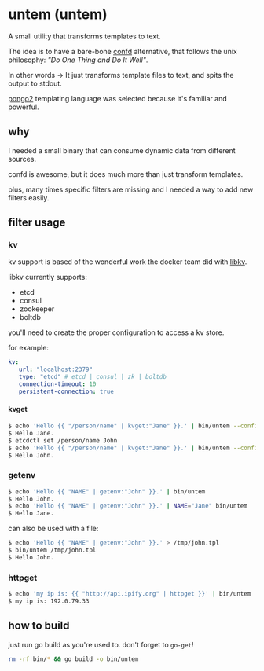 # untem (untem)
A small utility that transforms templates to text.

The idea is to have a bare-bone [confd](http://confd.io) alternative, that follows the unix philosophy: _"Do One Thing and Do It Well"_.

In other words -> It just transforms template files to text, and spits the output to stdout.

[pongo2](https://github.com/flosch/pongo2) templating language was selected because it's familiar and powerful.


## why

I needed a small binary that can consume dynamic data from different sources.

confd is awesome, but it does much more than just transform templates.

plus, many times specific filters are missing and I needed a way to add new filters easily.

## filter usage

### kv

kv support is based of the wonderful work the docker team did with [libkv](https://github.com/docker/libkv).

libkv currently supports:
* etcd
* consul
* zookeeper
* boltdb

you'll need to create the proper configuration to access a kv store.

for example:
```yaml
kv:
   url: "localhost:2379"
   type: "etcd" # etcd | consul | zk | boltdb
   connection-timeout: 10
   persistent-connection: true
```

#### kvget

```bash
$ echo 'Hello {{ "/person/name" | kvget:"Jane" }}.' | bin/untem --config examples/untem.yml
$ Hello Jane.
$ etcdctl set /person/name John
$ echo 'Hello {{ "/person/name" | kvget:"Jane" }}.' | bin/untem --config examples/untem.yml
$ Hello John.
```

### getenv
```bash
$ echo 'Hello {{ "NAME" | getenv:"John" }}.' | bin/untem
$ Hello John.
$ echo 'Hello {{ "NAME" | getenv:"John" }}.' | NAME="Jane" bin/untem
$ Hello Jane.
```

can also be used with a file:

```bash
$ echo 'Hello {{ "NAME" | getenv:"John" }}.' > /tmp/john.tpl
$ bin/untem /tmp/john.tpl
$ Hello John.
```

### httpget
```bash
$ echo 'my ip is: {{ "http://api.ipify.org" | httpget }}' | bin/untem
$ my ip is: 192.0.79.33
```

## how to build

just run go build as you're used to.
don't forget to `go-get`!

```bash
rm -rf bin/* && go build -o bin/untem
```
